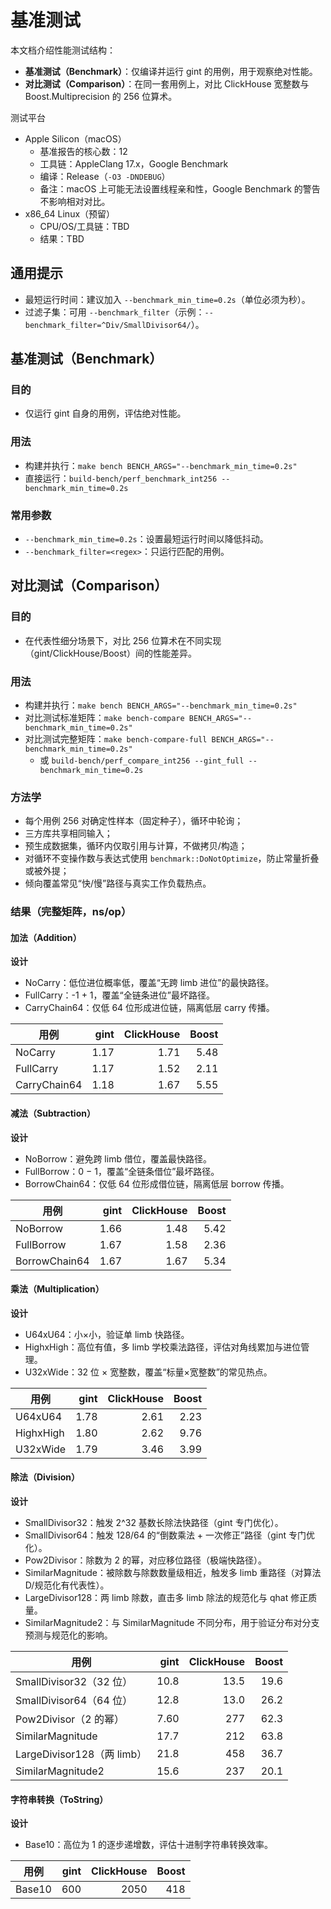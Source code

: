 # 基准测试

本文档介绍性能测试结构：
- **基准测试（Benchmark）**：仅编译并运行 gint 的用例，用于观察绝对性能。
- **对比测试（Comparison）**：在同一套用例上，对比 ClickHouse 宽整数与 Boost.Multiprecision 的 256 位算术。

测试平台
- Apple Silicon（macOS）
  - 基准报告的核心数：12
  - 工具链：AppleClang 17.x，Google Benchmark
  - 编译：Release（`-O3 -DNDEBUG`）
  - 备注：macOS 上可能无法设置线程亲和性，Google Benchmark 的警告不影响相对对比。
- x86_64 Linux（预留）
  - CPU/OS/工具链：TBD
  - 结果：TBD

## 通用提示
- 最短运行时间：建议加入 `--benchmark_min_time=0.2s`（单位必须为秒）。
- 过滤子集：可用 `--benchmark_filter`（示例：`--benchmark_filter=^Div/SmallDivisor64/`）。

## 基准测试（Benchmark）

### 目的
- 仅运行 gint 自身的用例，评估绝对性能。

### 用法
- 构建并执行：`make bench BENCH_ARGS="--benchmark_min_time=0.2s"`
- 直接运行：`build-bench/perf_benchmark_int256 --benchmark_min_time=0.2s`

### 常用参数
- `--benchmark_min_time=0.2s`：设置最短运行时间以降低抖动。
- `--benchmark_filter=<regex>`：只运行匹配的用例。

## 对比测试（Comparison）

### 目的
- 在代表性细分场景下，对比 256 位算术在不同实现（gint/ClickHouse/Boost）间的性能差异。

### 用法
- 构建并执行：`make bench BENCH_ARGS="--benchmark_min_time=0.2s"`
- 对比测试标准矩阵：`make bench-compare BENCH_ARGS="--benchmark_min_time=0.2s"`
- 对比测试完整矩阵：`make bench-compare-full BENCH_ARGS="--benchmark_min_time=0.2s"`
  - 或 `build-bench/perf_compare_int256 --gint_full --benchmark_min_time=0.2s`

### 方法学
- 每个用例 256 对确定性样本（固定种子），循环中轮询；
- 三方库共享相同输入；
- 预生成数据集，循环内仅取引用与计算，不做拷贝/构造；
- 对循环不变操作数与表达式使用 `benchmark::DoNotOptimize`，防止常量折叠或被外提；
- 倾向覆盖常见“快/慢”路径与真实工作负载热点。

### 结果（完整矩阵，ns/op）

#### 加法（Addition）

**设计**
- NoCarry：低位进位概率低，覆盖“无跨 limb 进位”的最快路径。
- FullCarry：-1 + 1，覆盖“全链条进位”最坏路径。
- CarryChain64：仅低 64 位形成进位链，隔离低层 carry 传播。

| 用例            | gint | ClickHouse | Boost |
| --------------- | ---: | ---------: | ----: |
| NoCarry         | 1.17 |       1.71 |  5.48 |
| FullCarry       | 1.17 |       1.52 |  2.11 |
| CarryChain64    | 1.18 |       1.67 |  5.55 |

#### 减法（Subtraction）

**设计**
- NoBorrow：避免跨 limb 借位，覆盖最快路径。
- FullBorrow：0 − 1，覆盖“全链条借位”最坏路径。
- BorrowChain64：仅低 64 位形成借位链，隔离低层 borrow 传播。

| 用例            | gint | ClickHouse | Boost |
| --------------- | ---: | ---------: | ----: |
| NoBorrow        | 1.66 |       1.48 |  5.42 |
| FullBorrow      | 1.67 |       1.58 |  2.36 |
| BorrowChain64   | 1.67 |       1.67 |  5.34 |

#### 乘法（Multiplication）

**设计**
- U64xU64：小×小，验证单 limb 快路径。
- HighxHigh：高位有值，多 limb 学校乘法路径，评估对角线累加与进位管理。
- U32xWide：32 位 × 宽整数，覆盖“标量×宽整数”的常见热点。

| 用例        | gint | ClickHouse | Boost |
| ----------- | ---: | ---------: | ----: |
| U64xU64     | 1.78 |       2.61 |  2.23 |
| HighxHigh   | 1.80 |       2.62 |  9.76 |
| U32xWide    | 1.79 |       3.46 |  3.99 |

#### 除法（Division）

**设计**
- SmallDivisor32：触发 2^32 基数长除法快路径（gint 专门优化）。
- SmallDivisor64：触发 128/64 的“倒数乘法 + 一次修正”路径（gint 专门优化）。
- Pow2Divisor：除数为 2 的幂，对应移位路径（极端快路径）。
- SimilarMagnitude：被除数与除数数量级相近，触发多 limb 重路径（对算法 D/规范化有代表性）。
- LargeDivisor128：两 limb 除数，直击多 limb 除法的规范化与 qhat 修正质量。
- SimilarMagnitude2：与 SimilarMagnitude 不同分布，用于验证分布对分支预测与规范化的影响。

| 用例                       | gint | ClickHouse | Boost |
| -------------------------- | ---: | ---------: | ----: |
| SmallDivisor32（32 位）    | 10.8 |       13.5 |  19.6 |
| SmallDivisor64（64 位）    | 12.8 |       13.0 |  26.2 |
| Pow2Divisor（2 的幂）      | 7.60 |        277 |  62.3 |
| SimilarMagnitude           | 17.7 |        212 |  63.8 |
| LargeDivisor128（两 limb） | 21.8 |        458 |  36.7 |
| SimilarMagnitude2          | 15.6 |        237 |  20.1 |

#### 字符串转换（ToString）

**设计**
- Base10：高位为 1 的逐步递增数，评估十进制字符串转换效率。

| 用例    | gint | ClickHouse | Boost |
| ------- | ---: | ---------: | ----: |
| Base10  | 600  |      2050  |   418 |
